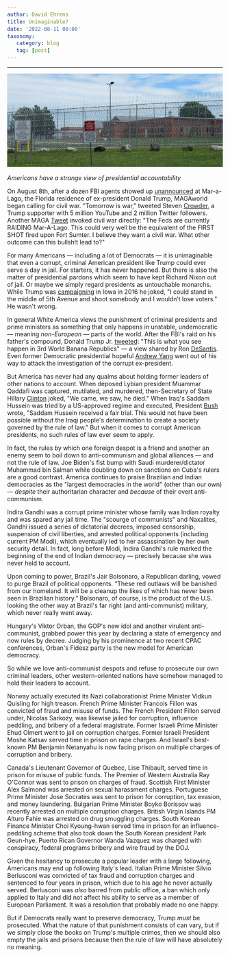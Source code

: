 ```yaml
---
author: David Ehrens
title: Unimaginable?
date: '2022-08-11 08:00'
taxonomy:
   category: blog
   tag: [post]
---
```

---
 
![](newberry.jpg)

*Americans have a strange view of presidential accountability*

On August 8th, after a dozen FBI agents showed up [unannounced](https://thehill.com/policy/national-security/3593418-fbi-raids-trumps-mar-a-lago/) at Mar-a-Lago, the Florida residence of ex-president Donald Trump, MAGAworld began calling for civil war. "Tomorrow is war," tweeted Steven [Crowder](https://www.nbcnews.com/politics/justice-department/mar-lago-search-users-trump-forums-agitate-civil-war-jan-6-rioter-rcna42148), a Trump supporter with 5 million YouTube and 2 million Twitter followers. Another MAGA [Tweet](https://www.salon.com/2022/08/09/cries-of-civil-war-reach-pitch-after-fbi-search-of-mar-a-lago/) invoked civil war directly: "The Feds are currently RAIDING Mar-A-Lago. This could very well be the equivalent of the FIRST SHOT fired upon Fort Sumter. I believe they want a civil war. What other outcome can this bullsh!t lead to?"

For many Americans — including a lot of Democrats — it is unimaginable that even a corrupt, criminal American president like Trump could ever serve a day in jail. For starters, it has never happened. But there is also the matter of presidential pardons which seem to have kept Richard Nixon out of jail. Or maybe we simply regard presidents as untouchable monarchs. While Trump was [campaigning](https://www.cnn.com/2016/01/23/politics/donald-trump-shoot-somebody-support/index.html) in Iowa in 2016 he joked, "I could stand in the middle of 5th Avenue and shoot somebody and I wouldn’t lose voters." He wasn't wrong.

In general White America views the punishment of criminal presidents and prime ministers as something that only happens in unstable, undemocratic — meaning *non-European* — parts of the world. After the FBI's raid on his father's compound, Donald Trump Jr. [tweeted](https://www.breitbart.com/politics/2022/08/08/3rd-world-banana-republic-donald-trump-jr-reacts-to-fbi-raid-on-mar-a-lago/): "This is what you see happen in 3rd World Banana Republics" — a view shared by Ron [DeSantis](https://www.orlandosentinel.com/news/os-ne-desantis-trum-fbi-raid-mar-a-lago-20220809-wn4dzd6ao5el7bmn3es4nlvaca-story.html). Even former Democratic presidential hopeful [Andrew Yang](https://www.msnbc.com/opinion/msnbc-opinion/andrew-yang-s-criticism-fbi-s-search-trump-s-mar-n1297847) went out of his way to attack the investigation of the corrupt ex-president.

But America has never had any qualms about holding former leaders of other nations to account. When deposed Lybian president Muammar Qaddafi was captured, mutilated, and murdered, then-Secretary of State Hillary [Clinton](https://www.cbsnews.com/news/clinton-on-qaddafi-we-came-we-saw-he-died/) joked, "We came, we saw, he died." When Iraq's Saddam Hussein was tried by a US-approved regime and executed, President [Bush](https://georgewbush-whitehouse.archives.gov/news/releases/2006/12/20061229-15.html) wrote, "Saddam Hussein received a fair trial. This would not have been possible without the Iraqi people's determination to create a society governed by the rule of law." But when it comes to corrupt American presidents, no such rules of law ever seem to apply.

In fact, the rules by which one foreign despot is a friend and another an enemy seem to boil down to anti-communism and global alliances — and not the rule of law. Joe Biden's fist bump with Saudi murderer/dictator Muhammad bin Salman while doubling down on sanctions on Cuba's rulers are a good contrast. America continues to praise Brazilian and Indian democracies as the "largest democracies in the world" (other than our own) — *despite* their authoritarian character and *because* of their overt anti-communism.

Indira Gandhi was a corrupt prime minister whose family was Indian royalty and was spared any jail time. The "scourge of communists" and Naxalites, Gandhi issued a series of dictatorial decrees, imposed censorship, suspension of civil liberties, and arrested political opponents (including current PM Modi), which eventually led to her assassination by her own security detail. In fact, long before Modi, Indira Gandhi's rule marked the beginning of the end of Indian democracy — precisely because she was never held to account.

Upon coming to power, Brazil's Jair Bolsonaro, a Republican darling, vowed to purge Brazil of political opponents. “These red outlaws will be banished from our homeland. It will be a cleanup the likes of which has never been seen in Brazilian history.” Bolsonaro, of course, is the product of the U.S. looking the other way at Brazil's far right (and anti-communist) military, which never really went away.

Hungary's Viktor Orban, the GOP's new idol and another virulent anti-communist, grabbed power this year by declaring a state of emergency and now rules by decree. Judging by his prominence at two recent CPAC conferences, Orban's Fidesz party is the new model for American democracy.

So while we love anti-communist despots and refuse to prosecute our own criminal leaders, other western-oriented nations have somehow managed to hold their leaders to account.

Norway actually executed its Nazi collaborationist Prime Minister Vidkun Quisling for high treason. French Prime Minister Francois Fillon was convicted of fraud and misuse of funds. The French President Fillon served under, Nicolas Sarkozy, was likewise jailed for corruption, influence peddling, and bribery of a federal magistrate. Former Israeli Prime Minister Ehud Olmert went to jail on corruption charges. Former Israeli President Moshe Katsav served time in prison on rape charges. And Israel's best-known PM Benjamin Netanyahu is now facing prison on multiple charges of corruption and bribery.

Canada's Lieutenant Governor of Quebec, Lise Thibault, served time in prison for misuse of public funds. The Premier of Western Australia Ray O'Connor was sent to prison on charges of fraud. Scottish First Minister Alex Salmond was arrested on sexual harassment charges. Portuguese Prime Minister Jose Socrates was sent to prison for corruption, tax evasion, and money laundering. Bulgarian Prime Minister Boyko Borissov was recently arrested on multiple corruption charges. British Virgin Islands PM Alturo Fahie was arrested on drug smuggling charges. South Korean Finance Minister Choi Kyoung-hwan served time in prison for an influence-peddling scheme that also took down the South Korean president Park Geun-hye. Puerto Rican Governor Wanda Vazquez was charged with conspiracy, federal programs bribery and wire fraud by the DOJ.

Given the hesitancy to prosecute a popular leader with a large following, Americans may end up following Italy's lead. Italian Prime Minister Silvio Berlusconi was convicted of tax fraud and corruption charges and sentenced to four years in prison, which due to his age he never actually served. Berlusconi was *also* barred from public office, a ban which only applied to Italy and did not affect his ability to serve as a member of European Parliament. It was a resolution that probably made no one happy.

But if Democrats really want to preserve democracy, Trump *must* be prosecuted. What the nature of that punishment consists of can vary, but if we simply close the books on Trump's multiple crimes, then we should also empty the jails and prisons because then the rule of law will have absolutely no meaning.
